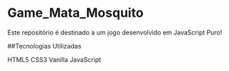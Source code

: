 # Game_Mata_Mosquito
Este repositório é destinado a um jogo desenvolvido em JavaScript Puro!

##Tecnologias Utilizadas

HTML5
CSS3
Vanilla JavaScript
